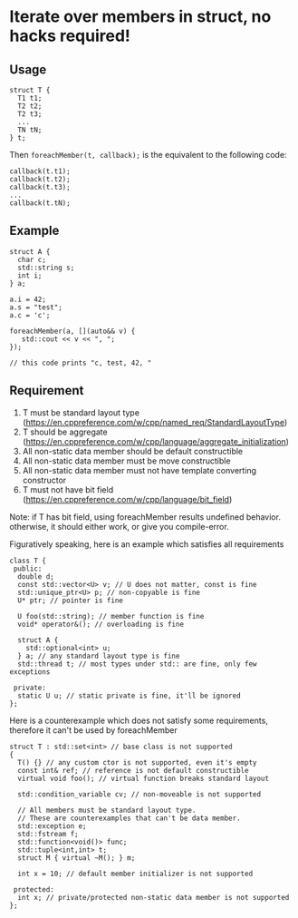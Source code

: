 # Iterate over members in struct, no hacks required!

## Usage

    struct T {
      T1 t1;
      T2 t2;
      T2 t3;
      ...
      TN tN;
    } t;

Then `foreachMember(t, callback);` is the equivalent to the following code:

    callback(t.t1);
    callback(t.t2);
    callback(t.t3);
    ...
    callback(t.tN);

## Example

    struct A {
      char c;
      std::string s;
      int i;
    } a;

    a.i = 42;
    a.s = "test";
    a.c = 'c';

    foreachMember(a, [](auto&& v) {
       std::cout << v << ", ";
    });

    // this code prints "c, test, 42, "

## Requirement

1. T must be standard layout type (https://en.cppreference.com/w/cpp/named_req/StandardLayoutType)
2. T should be aggregate (https://en.cppreference.com/w/cpp/language/aggregate_initialization)
3. All non-static data member should be default constructible
4. All non-static data member must be move constructible
5. All non-static data member must not have template converting constructor
6. T must not have bit field (https://en.cppreference.com/w/cpp/language/bit_field)

Note: if T has bit field, using foreachMember results undefined behavior.
      otherwise, it should either work, or give you compile-error.

Figuratively speaking, here is an example which satisfies all requirements

    class T {
     public:
      double d;
      const std::vector<U> v; // U does not matter, const is fine
      std::unique_ptr<U> p; // non-copyable is fine
      U* ptr; // pointer is fine

      U foo(std::string); // member function is fine
      void* operator&(); // overloading is fine

      struct A {
        std::optional<int> u;
      } a; // any standard layout type is fine
      std::thread t; // most types under std:: are fine, only few exceptions

     private:
      static U u; // static private is fine, it'll be ignored
    };

Here is a counterexample which does not satisfy some requirements, therefore it can't be used by foreachMember

    struct T : std::set<int> // base class is not supported
    {
      T() {} // any custom ctor is not supported, even it's empty
      const int& ref; // reference is not default constructible
      virtual void foo(); // virtual function breaks standard layout
  
      std::condition_variable cv; // non-moveable is not supported
  
      // All members must be standard layout type.
      // These are counterexamples that can't be data member.
      std::exception e;
      std::fstream f;
      std::function<void()> func;
      std::tuple<int,int> t;
      struct M { virtual ~M(); } m;
  
      int x = 10; // default member initializer is not supported
  
     protected:
      int x; // private/protected non-static data member is not supported
    };

